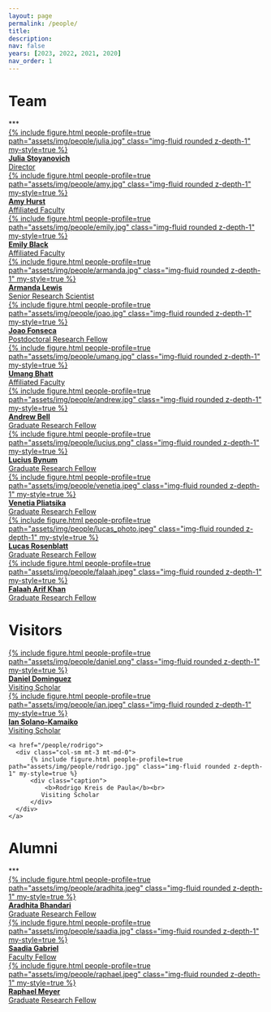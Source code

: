 ```yaml
---
layout: page
permalink: /people/
title:
description: 
nav: false
years: [2023, 2022, 2021, 2020]
nav_order: 1
---
```


<!-- Note about our lab culture, etc. -->

<h1 class="category" id="team">Team</h1> 
***

<div class="row mt-3">
    <a href="/people/julia">
      <div class="col-sm mt-3 mt-md-0">
          {% include figure.html people-profile=true path="assets/img/people/julia.jpg" class="img-fluid rounded z-depth-1" my-style=true %}
          <div class="caption">
              <b>Julia Stoyanovich</b><br>
              Director
          </div>
      </div>
   </a>
  <a href="https://amyhurst.com/">
     <div class="col-sm mt-3 mt-md-0">
     {% include figure.html people-profile=true path="assets/img/people/amy.jpg" class="img-fluid rounded z-depth-1" my-style=true %}
     <div class="caption">
              <b>Amy Hurst</b><br>
              Affiliated Faculty
          </div>
     </div>
  </a>
  <a href="/people/emily">
    <div class="col-sm mt-3 mt-md-0">
          {% include figure.html people-profile=true path="assets/img/people/emily.jpg" class="img-fluid rounded z-depth-1" my-style=true %}
          <div class="caption">
              <b>Emily Black</b><br>
              Affiliated Faculty
          </div>
    </div>
  </a>
</div>

<div class="row mt-3">
<a href="/people/armanda">
    <div class="col-sm mt-3 mt-md-0">
          {% include figure.html people-profile=true path="assets/img/people/armanda.jpg" class="img-fluid rounded z-depth-1" my-style=true %}
          <div class="caption">
              <b>Armanda Lewis</b><br>
              Senior Research Scientist
          </div>
    </div>
  </a>
   <a href="/people/joao">
      <div class="col-sm mt-3 mt-md-0">
          {% include figure.html people-profile=true path="assets/img/people/joao.jpg" class="img-fluid rounded z-depth-1" my-style=true %}
          <div class="caption">
              <b>Joao Fonseca</b><br>
              Postdoctoral Research Fellow
          </div>
      </div>
    </a>
<a href="/people/umang">
    <div class="col-sm mt-3 mt-md-0">
          {% include figure.html people-profile=true path="assets/img/people/umang.jpg" class="img-fluid rounded z-depth-1" my-style=true %}
          <div class="caption">
              <b>Umang Bhatt</b><br>
              Affiliated Faculty
          </div>
    </div>
    </a>
</div>
  
<div class="row mt-3">
    <a href="/people/andrew">
      <div class="col-sm mt-3 mt-md-0">
          {% include figure.html people-profile=true path="assets/img/people/andrew.jpg" class="img-fluid rounded z-depth-1" my-style=true %}
          <div class="caption">
              <b>Andrew Bell</b><br>
              Graduate Research Fellow 
          </div>
      </div>
    </a>
    <a href="/people/lucius">
      <div class="col-sm mt-3 mt-md-0">
          {% include figure.html people-profile=true path="assets/img/people/lucius.png" class="img-fluid rounded z-depth-1" my-style=true %}
          <div class="caption">
              <b>Lucius Bynum</b><br>
              Graduate Research Fellow
          </div>
      </div>
    </a>
    <a href="/people/venetia">
      <div class="col-sm mt-3 mt-md-0">
          {% include figure.html people-profile=true path="assets/img/people/venetia.jpeg" class="img-fluid rounded z-depth-1" my-style=true %}
          <div class="caption">
              <b>Venetia Pliatsika</b><br>
              Graduate Research	Fellow
          </div>
      </div>
    </a>
</div>

<div class="row mt-3">
    <a href="/people/lucas">
      <div class="col-sm mt-3 mt-md-0">
          {% include figure.html people-profile=true path="assets/img/people/lucas_photo.jpeg" class="img-fluid rounded z-depth-1" my-style=true %}
          <div class="caption">
              <b>Lucas Rosenblatt</b><br>
	      Graduate Research	Fellow
          </div>
      </div>
    </a>
    <a href="/people/falaah">
      <div class="col-sm mt-3 mt-md-0">
          {% include figure.html people-profile=true path="assets/img/people/falaah.jpeg" class="img-fluid rounded z-depth-1" my-style=true %}
          <div class="caption">
              <b>Falaah Arif Khan</b><br>
              Graduate Research Fellow
          </div>
      </div>
    </a>
</div>


<h1 class="category" id="visitors">Visitors</h1>

<div class="row mt-3">

<a href="https://www.daniel-dominguez.com/">
      <div class="col-sm mt-3 mt-md-0">
          {% include figure.html people-profile=true path="assets/img/people/daniel.png" class="img-fluid rounded z-depth-1" my-style=true %}
          <div class="caption">
              <b>Daniel Dominguez</b><br>
              Visiting Scholar
          </div>
      </div>
    </a>

   <a href="/people/ian">
      <div class="col-sm mt-3 mt-md-0">
          {% include figure.html people-profile=true path="assets/img/people/ian.jpeg" class="img-fluid rounded z-depth-1" my-style=true %}
          <div class="caption">
              <b>Ian Solano-Kamaiko</b><br>
             Visiting Scholar
          </div>
      </div>
    </a>
    
    <a href="/people/rodrigo">
      <div class="col-sm mt-3 mt-md-0">
          {% include figure.html people-profile=true path="assets/img/people/rodrigo.jpg" class="img-fluid rounded z-depth-1" my-style=true %}
          <div class="caption">
              <b>Rodrigo Kreis de Paula</b><br>
             Visiting Scholar
          </div>
      </div>
    </a>
</div>

<h1 class="category" id="alumni">Alumni</h1> 
***
<div class="row mt-3">
    <a href="/people/aradhita">
      <div class="col-sm mt-3 mt-md-0">
          {% include figure.html people-profile=true path="assets/img/people/aradhita.jpeg" class="img-fluid rounded z-depth-1" my-style=true %}
          <div class="caption">
              <b>Aradhita Bhandari</b><br>
              Graduate Research Fellow 
          </div>
      </div>
    </a>
    <a href="/people/saadia">
      <div class="col-sm mt-3 mt-md-0">
          {% include figure.html people-profile=true path="assets/img/people/saadia.jpg" class="img-fluid rounded z-depth-1" my-style=true %}
          <div class="caption">
              <b>Saadia Gabriel</b><br>
              Faculty Fellow
          </div>
      </div>
   </a>
   <a href="/people/raphael">
      <div class="col-sm mt-3 mt-md-0">
          {% include figure.html people-profile=true path="assets/img/people/raphael.jpeg" class="img-fluid rounded z-depth-1" my-style=true %}
          <div class="caption">
              <b>Raphael Meyer</b><br>
              Graduate Research Fellow
          </div>
      </div>
    </a>
</div>

<!-- <h1 class="category" id="alumni">Alumni</h1> -->

<!-- plase add everyone under Alumni at https://airesponsibly.net/, plus Chloe Zheng, Mona Sloane, Joy Rankin, Janina Zakrezewski, Meghana Shanbhogue -->
